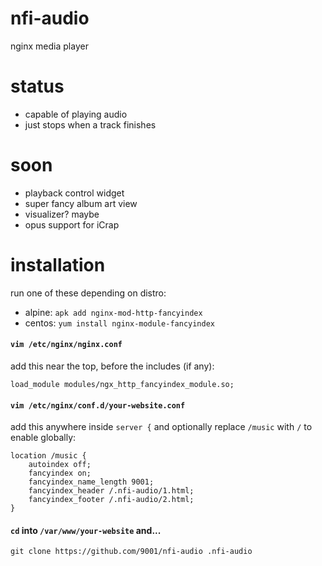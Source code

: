 # nfi-audio
nginx media player


# status
* capable of playing audio
* just stops when a track finishes


# soon
* playback control widget
* super fancy album art view
* visualizer? maybe
* opus support for iCrap


# installation
run one of these depending on distro:
* alpine: `apk add nginx-mod-http-fancyindex`
* centos: `yum install nginx-module-fancyindex`


#### `vim /etc/nginx/nginx.conf`
add this near the top, before the includes (if any):
```
load_module modules/ngx_http_fancyindex_module.so;
```


#### `vim /etc/nginx/conf.d/your-website.conf`
add this anywhere inside `server {` and optionally
replace `/music` with `/` to enable globally:

```
location /music {
	autoindex off;
	fancyindex on;
	fancyindex_name_length 9001;
	fancyindex_header /.nfi-audio/1.html;
	fancyindex_footer /.nfi-audio/2.html;
}
```


#### `cd` into `/var/www/your-website` and...
```
git clone https://github.com/9001/nfi-audio .nfi-audio
```
